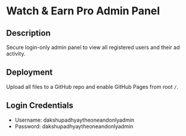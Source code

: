 
# Watch & Earn Pro Admin Panel

## Description
Secure login-only admin panel to view all registered users and their ad activity.

## Deployment
Upload all files to a GitHub repo and enable GitHub Pages from root `/`.

## Login Credentials
- Username: dakshupadhyaytheoneandonlyadmin
- Password: dakshupadhyaytheoneandonlyadmin

